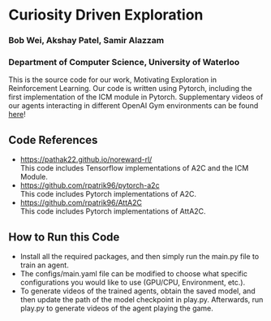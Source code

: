 # Curiosity Driven Exploration
### Bob Wei, Akshay Patel, Samir Alazzam
### Department of Computer Science, University of Waterloo
This is the source code for our work, Motivating Exploration in Reinforcement Learning. Our code is written using Pytorch, including the first implementation of the ICM module in Pytorch. Supplementary videos of our agents interacting in different OpenAI Gym environments can be found [here](https://drive.google.com/drive/folders/1afjQFvrJse2phQuTrLDE0FhVifQKpM2K?usp=sharing)!

## Code References
- https://pathak22.github.io/noreward-rl/ </br>
This code includes Tensorflow implementations of A2C and the ICM Module.
- https://github.com/rpatrik96/pytorch-a2c </br>
This code includes Pytorch implementations of A2C.
- https://github.com/rpatrik96/AttA2C </br>
This code includes Pytorch implementations of AttA2C.

## How to Run this Code
- Install all the required packages, and then simply run the main.py file to train an agent. 
- The configs/main.yaml file can be modified to choose what specific configurations you would like to use (GPU/CPU, Environment, etc.). 
- To generate videos of the trained agents, obtain the saved model, and then update the path of the model checkpoint in play.py. Afterwards, run play.py to generate videos of the agent playing the game.
